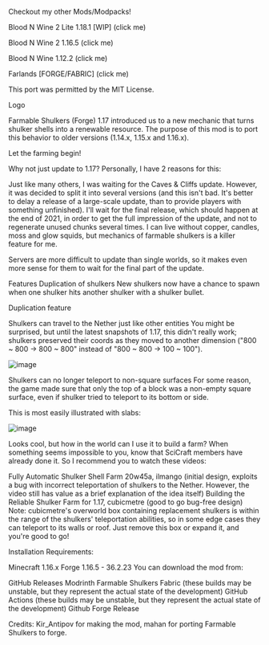 Checkout my other Mods/Modpacks!

Blood N Wine 2 Lite 1.18.1 [WIP] (click me)

Blood N Wine 2 1.16.5 (click me)

Blood N Wine 1.12.2 (click me)

Farlands [FORGE/FABRIC] (click me)

 

This port was permitted by the MIT License.

Logo

Farmable Shulkers (Forge)
1.17 introduced us to a new mechanic that turns shulker shells into a renewable resource. The purpose of this mod is to port this behavior to older versions (1.14.x, 1.15.x and 1.16.x).

Let the farming begin!

Why not just update to 1.17?
Personally, I have 2 reasons for this:

Just like many others, I was waiting for the Caves & Cliffs update. However, it was decided to split it into several versions (and this isn't bad. It's better to delay a release of a large-scale update, than to provide players with something unfinished). I'll wait for the final release, which should happen at the end of 2021, in order to get the full impression of the update, and not to regenerate unused chunks several times. I can live without copper, candles, moss and glow squids, but mechanics of farmable shulkers is a killer feature for me.

Servers are more difficult to update than single worlds, so it makes even more sense for them to wait for the final part of the update.

Features
Duplication of shulkers
New shulkers now have a chance to spawn when one shulker hits another shulker with a shulker bullet.

Duplication feature

Shulkers can travel to the Nether just like other entities
You might be surprised, but until the latest snapshots of 1.17, this didn't really work; shulkers preserved their coords as they moved to another dimension ("800 ~ 800 -> 800 ~ 800" instead of "800 ~ 800 -> 100 ~ 100").

![image](https://raw.githubusercontent.com/Kir-Antipov/farmable-shulkers/1.14.x/stable/media/nether.gif)

Shulkers can no longer teleport to non-square surfaces
For some reason, the game made sure that only the top of a block was a non-empty square surface, even if shulker tried to teleport to its bottom or side.

This is most easily illustrated with slabs:

![image](https://raw.githubusercontent.com/Kir-Antipov/farmable-shulkers/1.14.x/stable/media/slabs.png)

Looks cool, but how in the world can I use it to build a farm?
When something seems impossible to you, know that SciCraft members have already done it. So I recommend you to watch these videos:

Fully Automatic Shulker Shell Farm 20w45a, ilmango (initial design, exploits a bug with incorrect teleportation of shulkers to the Nether. However, the video still has value as a brief explanation of the idea itself)
Building the Reliable Shulker Farm for 1.17, cubicmetre (good to go bug-free design)
Note: cubicmetre's overworld box containing replacement shulkers is within the range of the shulkers' teleportation abilities, so in some edge cases they can teleport to its walls or roof. Just remove this box or expand it, and you're good to go!

Installation
Requirements:

Minecraft 1.16.x
Forge 1.16.5 - 36.2.23
You can download the mod from:

GitHub Releases
Modrinth
Farmable Shulkers Fabric (these builds may be unstable, but they represent the actual state of the development)
GitHub Actions (these builds may be unstable, but they represent the actual state of the development)
Github Forge Release
 

Credits: Kir_Antipov for making the mod, mahan for porting Farmable Shulkers to forge.
